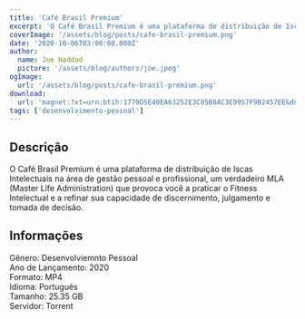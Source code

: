 ```yaml
---
title: 'Café Brasil Premium'
excerpt: 'O Café Brasil Premium é uma plataforma de distribuição de Iscas Intelectuais na área de gestão pessoal e profissional, um verdadeiro MLA (Master Life Administration) que provoca você a praticar o Fitness Intelectual e a refinar sua capacidade de discernimento, julgamento e tomada de decisã'
coverImage: '/assets/blog/posts/cafe-brasil-premium.png'
date: '2020-10-06T03:00:00.000Z'
author:
  name: Joe Haddad
  picture: '/assets/blog/authors/joe.jpeg'
ogImage:
  url: '/assets/blog/posts/cafe-brasil-premium.png'
download:
  url: 'magnet:?xt=urn:btih:1770D5E40EA63252E3C05B0AC3E9957F9B2457EE&dn=cafebrasilpremium&tr=udp%3a%2f%2ftracker.openbittorrent.com%3a1337%2fannounce&tr=udp%3a%2f%2ftracker.opentrackr.org%3a1337%2fannounce'
tags: ['desenvolvimento-pessoal']
---
```

<h2>Descrição</h2>
<p></p><p>O Café Brasil Premium é uma plataforma de distribuição de Iscas Intelectuais na área de gestão pessoal e profissional, um verdadeiro MLA (Master Life Administration) que provoca você a praticar o Fitness Intelectual e a refinar sua capacidade de discernimento, julgamento e tomada de decisão.</p><h2>Informações</h2><p>Gênero: Desenvolviemnto Pessoal<br/>Ano de Lançamento: 2020<br/>Formato: MP4<br/>Idioma: Português<br/>Tamanho: 25.35 GB<br/>Servidor: Torrent</p>